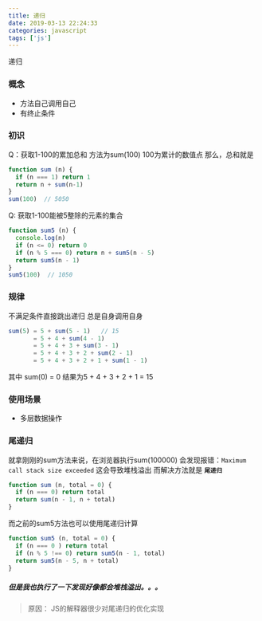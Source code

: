 ```yaml
---
title: 递归
date: 2019-03-13 22:24:33
categories: javascript
tags: ['js']
---
```


递归

### 概念
- 方法自己调用自己
- 有终止条件

### 初识
Q：获取1-100的累加总和
方法为sum(100) 100为累计的数值点
那么，总和就是
```js
function sum (n) {
  if (n === 1) return 1
  return n + sum(n-1)
}
sum(100)  // 5050
```

Q: 获取1-100能被5整除的元素的集合
```js
function sum5 (n) {
  console.log(n)
  if (n <= 0) return 0
  if (n % 5 === 0) return n + sum5(n - 5)
  return sum5(n - 1)
}
sum5(100)  // 1050
```

### 规律
不满足条件直接跳出递归
总是自身调用自身
```js
sum(5) = 5 + sum(5 - 1)   // 15
       = 5 + 4 + sum(4 - 1)
       = 5 + 4 + 3 + sum(3 - 1)
       = 5 + 4 + 3 + 2 + sum(2 - 1)
       = 5 + 4 + 3 + 2 + 1 + sum(1 - 1)
```
其中 sum(0) = 0 结果为5 + 4 + 3 + 2 + 1 = 15

### 使用场景
- 多层数据操作

### 尾递归
就拿刚刚的sum方法来说，在浏览器执行sum(100000)
会发现报错：`Maximum call stack size exceeded`
这会导致堆栈溢出
而解决方法就是 **`尾递归`**
```js
function sum (n, total = 0) {
  if (n === 0) return total
  return sum(n - 1, n + total)
}
```
而之前的sum5方法也可以使用尾递归计算
```js
function sum5 (n, total = 0) {
  if (n === 0 ) return total
  if (n % 5 !== 0) return sum5(n - 1, total)
  return sum5(n - 5, n + total)
}
```

##### 但是我也执行了一下发现好像都会堆栈溢出。。。
> 原因： JS的解释器很少对尾递归的优化实现